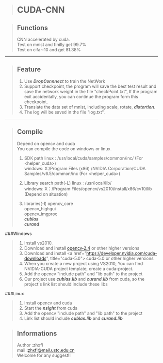 >CUDA-CNN
>========



>Functions
>--------
>CNN accelerated by cuda.    
>Test on mnist and finilly get 99.7%   
>Test on cifar-10 and get 81.38%

***



>Feature
>--------
>1. Use ***DropConnnect*** to train the NetWork
>2. Support checkpoint, the program will save the best test result and save the network weight in the file "checkPoint.txt", If the program exit accidentally, you can continue the program form this checkpoint.
>3. Translate the data set of mnist, including scale, rotate, ***distortion***.
>4. The log will be saved in the file "log.txt".  

***

>Compile
>-------
>Depend on opencv and cuda  
>You can compile the code on windows or linux.
>1. SDK path
>linux  : /usr/local/cuda/samples/common/inc/  (For <helper_cuda>)     
>windows: X:/Program Files (x86) /NVIDIA Corporation/CUDA Samples/v6.5/common/inc (For <helper_cuda>)    
>
>2. Library search path(-L)
>linux  : /usr/local/lib/   
>windows: X：/Program Files/opencv/vs2010/install/x86/cv10/lib (Depend on situation) 
>  
>3. libraries(-l)
>opencv_core   
>opencv_highgui    
>opencv_imgproc    
>***cublas***   
>***curand***   
>

###Windows
>1. Install vs2010.
>2. Download and install <a href="http://sourceforge.net/projects/opencvlibrary/files/opencv-win/3.0.0-beta/" title="opencv-2.4"> opencv-2.4</a> or other higher versions
>3. Download and install <a href="https://developer.nvidia.com/cuda-downloads", title="cuda-5.0"> cuda-5.0</a> or other higher versions
>4. When you create a new project using VS2010, You can find NVIDIA-CUDA project template, create a cuda-project.
>5. Add the opencv "include path" and "lib path" to the project
>6. Our project use ***cublas.lib*** and ***curand.lib*** from cuda, so the project's link list should include these libs
>
###Linux
>1. Install opencv and cuda
>2. Start the ***nsight*** from cuda
>3. Add the opencv "include path" and "lib path" to the project
>4. Link list should include ***cublas.lib*** and ***curand.lib***

>Informations
>------------
>Author :zhxfl  
>mail   :zhxfl@mail.ustc.edu.cn  
>Welcome for any suggest!!   

